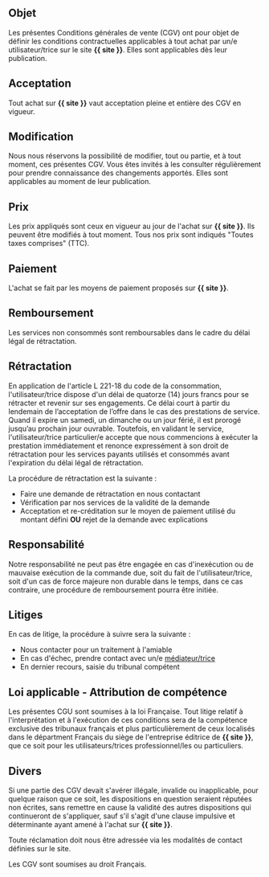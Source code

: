 

## Objet

Les présentes Conditions générales de vente (CGV) ont pour objet de définir les conditions contractuelles applicables à tout achat par un/e utilisateur/trice sur le site **{{ site }}**.
Elles sont applicables dès leur publication.

## Acceptation

Tout achat sur **{{ site }}** vaut acceptation pleine et entière des CGV en vigueur.

## Modification

Nous nous réservons la possibilité de modifier, tout ou partie, et à tout moment, ces présentes CGV. Vous êtes invités à les consulter régulièrement pour prendre connaissance des changements apportés. Elles sont applicables au moment de leur publication.

## Prix

Les prix appliqués sont ceux en vigueur au jour de l'achat sur **{{ site }}**. Ils peuvent être modifiés à tout moment. Tous nos prix sont indiqués "Toutes taxes comprises" (TTC).

## Paiement

L'achat se fait par les moyens de paiement proposés sur **{{ site }}**.

## Remboursement

Les services non consommés sont remboursables dans le cadre du délai légal de rétractation.

## Rétractation

En application de l'article L 221-18 du code de la consommation, l'utilisateur/trice dispose d'un délai de quatorze (14) jours francs pour se rétracter et revenir sur ses engagements. Ce délai court à partir du lendemain de l’acceptation de l’offre dans le cas des prestations de service. Quand il expire un samedi, un dimanche ou un jour férié, il est prorogé jusqu’au prochain jour ouvrable. Toutefois, en validant le service, l'utilisateur/trice particulier/e accepte que nous commencions à exécuter la prestation immédiatement et renonce expressément à son droit de rétractation pour les services payants utilisés et consommés avant l'expiration du délai légal de rétractation.

La procédure de rétractation est la suivante :

- Faire une demande de rétractation en nous contactant
- Vérification par nos services de la validité de la demande
- Acceptation et re-créditation sur le moyen de paiement utilisé du montant défini **OU** rejet de la demande avec explications

## Responsabilité

Notre responsabilité ne peut pas être engagée en cas d'inexécution ou de mauvaise exécution de la commande due, soit du fait de l'utilisateur/trice, soit d'un cas de force majeure non durable dans le temps, dans ce cas contraire, une procédure de remboursement pourra être initiée.

## Litiges

En cas de litige, la procédure à suivre sera la suivante :

- Nous contacter pour un traitement à l'amiable
- En cas d'échec, prendre contact avec un/e <a href="http://www.economie.gouv.fr/mediation-conso" rel="nofollow">médiateur/trice</a>
- En dernier recours, saisie du tribunal compétent

## Loi applicable - Attribution de compétence

Les présentes CGU sont soumises à la loi Française. Tout litige relatif à l'interprétation et à l'exécution de ces conditions sera de la compétence exclusive des tribunaux français et plus particulièrement de ceux localisés dans le départment Français du siège de l'entreprise éditrice de **{{ site }}**, que ce soit pour les utilisateurs/trices professionnel/les ou particuliers.

## Divers

Si une partie des CGV devait s'avérer illégale, invalide ou inapplicable, pour quelque raison que ce soit, les dispositions en question seraient réputées non écrites, sans remettre en cause la validité des autres dispositions qui continueront de s'appliquer, sauf s'il s'agit d'une clause impulsive et déterminante ayant amené à l'achat sur **{{ site }}**.

Toute réclamation doit nous être adressée via les modalités de contact définies sur le site.

Les CGV sont soumises au droit Français.

